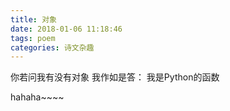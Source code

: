 ```yaml
---
title: 对象
date: 2018-01-06 11:18:46
tags: poem
categories: 诗文杂趣
---
```


你若问我有没有对象
我作如是答：
我是Python的函数

hahaha~~~~